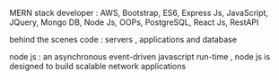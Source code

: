 MERN stack developer : AWS, Bootstrap, ES6, Express Js, JavaScript, JQuery, Mongo DB, Node Js, OOPs, PostgreSQL, React Js, RestAPI

behind the scenes code : servers , applications and database

node js : an asynchronous event-driven javascript run-time , node js is designed to build scalable network applications
